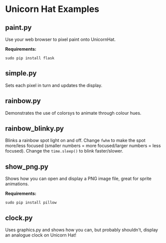 Unicorn Hat Examples
====================

paint.py
--------

Use your web browser to pixel paint onto UnicornHat.

**Requirements:**

    sudo pip install flask


simple.py
---------

Sets each pixel in turn and updates the display.


rainbow.py
----------

Demonstrates the use of colorsys to animate through colour hues.

rainbow_blinky.py
-----------------

Blinks a rainbow spot light on and off. Change `fwhm` to make the spot more/less focused (smaller numbers = more focused/larger numbers = less focused). Change the `time.sleep()` to blink faster/slower.

show_png.py
-----------

Shows how you can open and display a PNG image file, great for sprite animations.

**Requirements:**

    sudo pip install pillow


clock.py
--------

Uses graphics.py and shows how you can, but probably shouldn't, display an analogue clock on Unicorn Hat!
